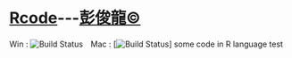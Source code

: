 # [Rcode](https://github.com/gn01830657/Rcode)---[彭俊龍&copy;](https://www.facebook.com/gn01830657)

Win : ![Build Status](https://travis-ci.org/qinwf/jiebaR.svg?branch=master)　Mac : [![Build Status](https://travis-ci.org/qinwf/jiebaR.svg?branch=osx)]
some code in R language test


